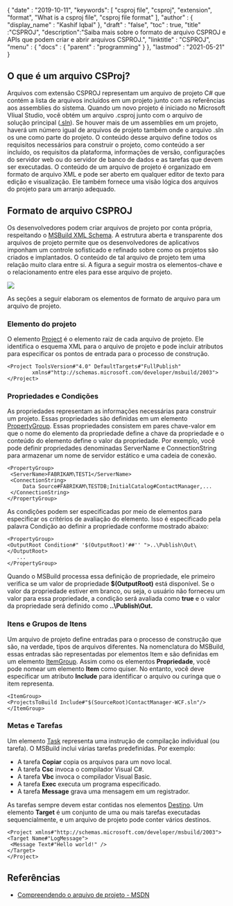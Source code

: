 {
  "date" : "2019-10-11",
  "keywords": [ "csproj file", "csproj", "extension", "format", "What is a csproj file", "csproj file format" ],
  "author" : {
    "display_name" : "Kashif Iqbal"
},
  "draft" : "false",
  "toc" : true,
  "title" :"CSPROJ",
  "description":"Saiba mais sobre o formato de arquivo CSPROJ e APIs que podem criar e abrir arquivos CSPROJ.",
  "linktitle" : "CSPROJ",
  "menu" : {
    "docs" : {
      "parent" : "programming"
}
},
  "lastmod" : "2021-05-21"
}

## O que é um arquivo CSProj?
Arquivos com extensão CSPROJ representam um arquivo de projeto C# que contém a lista de arquivos incluídos em um projeto junto com as referências aos assemblies do sistema. Quando um novo projeto é iniciado no Microsoft VIiual Studio, você obtém um arquivo .csproj junto com o arquivo de solução principal ([.sln](/pt/programming/sln/)). Se houver mais de um assemblies em um projeto, haverá um número igual de arquivos de projeto também onde o arquivo .sln os une como parte do projeto. O conteúdo desse arquivo define todos os requisitos necessários para construir o projeto, como conteúdo a ser incluído, os requisitos da plataforma, informações de versão, configurações do servidor web ou do servidor de banco de dados e as tarefas que devem ser executadas. O conteúdo de um arquivo de projeto é organizado em formato de arquivo XML e pode ser aberto em qualquer editor de texto para edição e visualização. Ele também fornece uma visão lógica dos arquivos do projeto para um arranjo adequado.

## Formato de arquivo CSPROJ #

Os desenvolvedores podem criar arquivos de projeto por conta própria, respeitando o [MSBuild XML Schema](https://msdn.microsoft.com/library/5dy88c2e.aspx). A estrutura aberta e transparente dos arquivos de projeto permite que os desenvolvedores de aplicativos imponham um controle sofisticado e refinado sobre como os projetos são criados e implantados. O conteúdo de tal arquivo de projeto tem uma relação muito clara entre si. A figura a seguir mostra os elementos-chave e o relacionamento entre eles para esse arquivo de projeto.

![](https://learn.microsoft.com/en-us/aspnet/web-forms/overview/deployment/web-deployment-in-the-enterprise/understanding-the-project-file/_static/image2.png)

As seções a seguir elaboram os elementos de formato de arquivo para um arquivo de projeto.

### Elemento do projeto ###

O elemento [Project](https://msdn.microsoft.com/library/bcxfsh87.aspx) é o elemento raiz de cada arquivo de projeto. Ele identifica o esquema XML para o arquivo de projeto e pode incluir atributos para especificar os pontos de entrada para o processo de construção.

```
<Project ToolsVersion#"4.0" DefaultTargets#"FullPublish"
        xmlns#"http://schemas.microsoft.com/developer/msbuild/2003">
</Project>
```

### Propriedades e Condições

As propriedades representam as informações necessárias para construir um projeto. Essas propriedades são definidas em um elemento [PropertyGroup](https://msdn.microsoft.com/library/t4w159bs.aspx). Essas propriedades consistem em pares chave-valor em que o nome do elemento da propriedade define a chave da propriedade e o conteúdo do elemento define o valor da propriedade. Por exemplo, você pode definir propriedades denominadas ServerName e ConnectionString para armazenar um nome de servidor estático e uma cadeia de conexão.

```
<PropertyGroup>    
 <ServerName>FABRIKAM\TEST1</ServerName>
 <ConnectionString>
     Data Source#FABRIKAM\TESTDB;InitialCatalog#ContactManager,...
 </ConnectionString>
</PropertyGroup>
```

As condições podem ser especificadas por meio de elementos para especificar os critérios de avaliação do elemento. Isso é especificado pela palavra Condição ao definir a propriedade conforme mostrado abaixo:

```
<PropertyGroup>
<OutputRoot Condition#" '$(OutputRoot)'##'' ">..\Publish\Out\</OutputRoot>
   ...
</PropertyGroup>
```

Quando o MSBuild processa essa definição de propriedade, ele primeiro verifica se um valor de propriedade **$(OutputRoot)** está disponível. Se o valor da propriedade estiver em branco, ou seja, o usuário não forneceu um valor para essa propriedade, a condição será avaliada como **true** e o valor da propriedade será definido como **..\Publish\Out.**

### Itens e Grupos de Itens

Um arquivo de projeto define entradas para o processo de construção que são, na verdade, tipos de arquivos diferentes. Na nomenclatura do MSBuild, essas entradas são representadas por elementos Item e são definidas em um elemento [ItemGroup](https://msdn.microsoft.com/library/646dk05y.aspx). Assim como os elementos **Propriedade**, você pode nomear um elemento **Item** como quiser. No entanto, você deve especificar um atributo **Include** para identificar o arquivo ou curinga que o item representa.

```
<ItemGroup>
<ProjectsToBuild Include#"$(SourceRoot)ContactManager-WCF.sln"/>
</ItemGroup>
```

### Metas e Tarefas

Um elemento [Task](https://msdn.microsoft.com/library/77f2hx1s.aspx) representa uma instrução de compilação individual (ou tarefa). O MSBuild inclui várias tarefas predefinidas. Por exemplo:

* A tarefa **Copiar** copia os arquivos para um novo local.
* A tarefa **Csc** invoca o compilador Visual C#.
* A tarefa **Vbc** invoca o compilador Visual Basic.
* A tarefa **Exec** executa um programa especificado.
* A tarefa **Message** grava uma mensagem em um registrador.

As tarefas sempre devem estar contidas nos elementos [Destino](https://msdn.microsoft.com/library/t50z2hka.aspx). Um elemento **Target** é um conjunto de uma ou mais tarefas executadas sequencialmente, e um arquivo de projeto pode conter vários destinos.

```
<Project xmlns#"http://schemas.microsoft.com/developer/msbuild/2003">
<Target Name#"LogMessage">
 <Message Text#"Hello world!" />
</Target>
</Project>
```

## Referências

* [Compreendendo o arquivo de projeto - MSDN](https://learn.microsoft.com/en-us/aspnet/web-forms/overview/deployment/web-deployment-in-the-enterprise/understanding-the-project-file)

